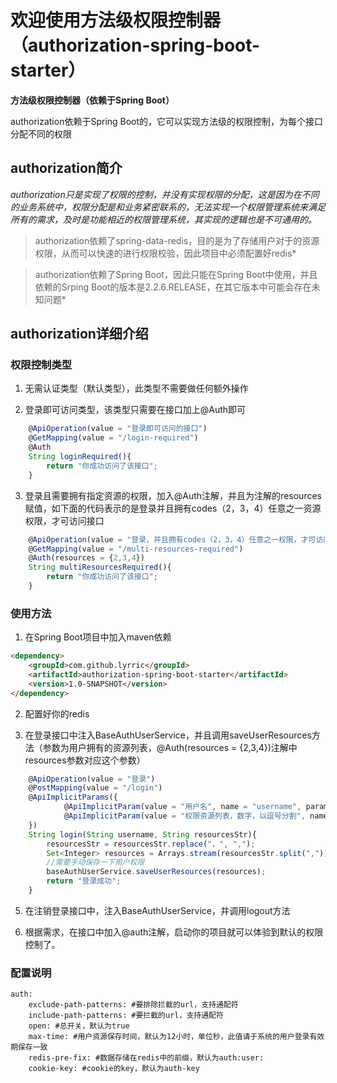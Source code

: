 # 欢迎使用方法级权限控制器（authorization-spring-boot-starter）

**方法级权限控制器（依赖于Spring Boot）**


authorization依赖于Spring Boot的，它可以实现方法级的权限控制，为每个接口分配不同的权限


## authorization简介

*authorization只是实现了权限的控制，并没有实现权限的分配，这是因为在不同的业务系统中，权限分配是和业务紧密联系的，无法实现一个权限管理系统来满足所有的需求，及时是功能相近的权限管理系统，其实现的逻辑也是不可通用的。*  

> authorization依赖了spring-data-redis，目的是为了存储用户对于的资源权限，从而可以快速的进行权限校验，因此项目中必须配置好redis*

> authorization依赖了Spring Boot，因此只能在Spring Boot中使用，并且依赖的Srping Boot的版本是2.2.6.RELEASE，在其它版本中可能会存在未知问题*


## authorization详细介绍

### 权限控制类型

1. 无需认证类型（默认类型），此类型不需要做任何额外操作

2. 登录即可访问类型，该类型只需要在接口加上@Auth即可
```javascript
    @ApiOperation(value = "登录即可访问的接口")
    @GetMapping(value = "/login-required")
    @Auth
    String loginRequired(){
        return "你成功访问了该接口";
    }
```
3. 登录且需要拥有指定资源的权限，加入@Auth注解，并且为注解的resources赋值，如下面的代码表示的是登录并且拥有codes（2，3，4）任意之一资源权限，才可访问接口
```javascript
    @ApiOperation(value = "登录，并且拥有codes（2，3，4）任意之一权限，才可访问的接口")
    @GetMapping(value = "/multi-resources-required")
    @Auth(resources = {2,3,4})
    String multiResourcesRequired(){
        return "你成功访问了该接口";
    }
```


### 使用方法
1. 在Spring Boot项目中加入maven依赖
```html
<dependency>
	<groupId>com.github.lyrric</groupId>
	<artifactId>authorization-spring-boot-starter</artifactId>
	<version>1.0-SNAPSHOT</version>
</dependency>
```
2. 配置好你的redis

3. 在登录接口中注入BaseAuthUserService，并且调用saveUserResources方法（参数为用户拥有的资源列表，@Auth(resources = {2,3,4})注解中resources参数对应这个参数）
```javascript
    @ApiOperation(value = "登录")
    @PostMapping(value = "/login")
    @ApiImplicitParams({
            @ApiImplicitParam(value = "用户名", name = "username", paramType = "query",  dataType = "int", defaultValue = "test"),
            @ApiImplicitParam(value = "权限资源列表，数字，以逗号分割", name = "resourcesStr", paramType = "query",  dataType = "String", defaultValue = "2,3")
    })
    String login(String username, String resourcesStr){
        resourcesStr = resourcesStr.replace("，", ",");
        Set<Integer> resources = Arrays.stream(resourcesStr.split(",")).map(Integer::parseInt).collect(Collectors.toSet());
        //需要手动保存一下用户权限
        baseAuthUserService.saveUserResources(resources);
        return "登录成功";
    }
```

5. 在注销登录接口中，注入BaseAuthUserService，并调用logout方法

4. 根据需求，在接口中加入@auth注解，启动你的项目就可以体验到默认的权限控制了。

### 配置说明
	auth:
		exclude-path-patterns: #要排除拦截的url，支持通配符
		include-path-patterns: #要拦截的url，支持通配符
		open: #总开关，默认为true
		max-time: #用户资源保存时间，默认为12小时，单位秒，此值请于系统的用户登录有效期保存一致
		redis-pre-fix: #数据存储在redis中的前缀，默认为auth:user:
		cookie-key: #cookie的key，默认为auth-key
